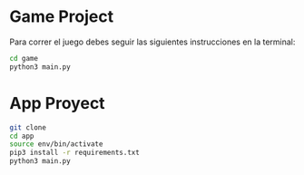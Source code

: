 # Game Project

Para correr el juego debes seguir las siguientes instrucciones en la terminal:

```sh
cd game
python3 main.py
```

# App Proyect

```sh
git clone
cd app
source env/bin/activate
pip3 install -r requirements.txt
python3 main.py
```
